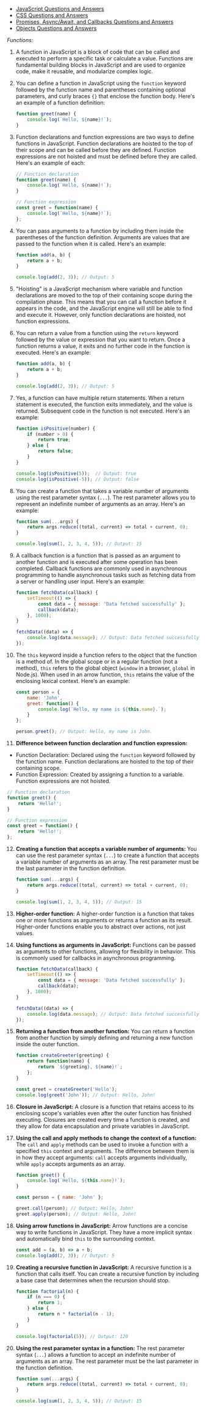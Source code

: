 

- [JavaScript Questions and Answers](https://github.com/sushil-sagar/WEB-DEVELOPEMENT/blob/main/JAVASCRIPT.md)
- [CSS Questions and Answers](https://github.com/sushil-sagar/WEB-DEVELOPEMENT/blob/main/CSS.md)
- [Promises, Async/Await, and Callbacks Questions and Answers](https://github.com/sushil-sagar/WEB-DEVELOPEMENT/blob/main/ASYNC.md)
- [Objects Questions and Answers](https://github.com/sushil-sagar/WEB-DEVELOPEMENT/blob/main/OBJECTS.md)

*Functions:*

1. A function in JavaScript is a block of code that can be called and executed to perform a specific task or calculate a value. Functions are fundamental building blocks in JavaScript and are used to organize code, make it reusable, and modularize complex logic.

2. You can define a function in JavaScript using the `function` keyword followed by the function name and parentheses containing optional parameters, and curly braces `{}` that enclose the function body. Here's an example of a function definition:

   ```javascript
   function greet(name) {
       console.log(`Hello, ${name}!`);
   }
   ```

3. Function declarations and function expressions are two ways to define functions in JavaScript. Function declarations are hoisted to the top of their scope and can be called before they are defined. Function expressions are not hoisted and must be defined before they are called. Here's an example of each:

   ```javascript
   // Function declaration
   function greet(name) {
       console.log(`Hello, ${name}!`);
   }

   // Function expression
   const greet = function(name) {
       console.log(`Hello, ${name}!`);
   };
   ```

4. You can pass arguments to a function by including them inside the parentheses of the function definition. Arguments are values that are passed to the function when it is called. Here's an example:

   ```javascript
   function add(a, b) {
       return a + b;
   }

   console.log(add(2, 3)); // Output: 5
   ```

5. "Hoisting" is a JavaScript mechanism where variable and function declarations are moved to the top of their containing scope during the compilation phase. This means that you can call a function before it appears in the code, and the JavaScript engine will still be able to find and execute it. However, only function declarations are hoisted, not function expressions.

6. You can return a value from a function using the `return` keyword followed by the value or expression that you want to return. Once a function returns a value, it exits and no further code in the function is executed. Here's an example:

   ```javascript
   function add(a, b) {
       return a + b;
   }

   console.log(add(2, 3)); // Output: 5
   ```

7. Yes, a function can have multiple return statements. When a return statement is executed, the function exits immediately, and the value is returned. Subsequent code in the function is not executed. Here's an example:

   ```javascript
   function isPositive(number) {
       if (number > 0) {
           return true;
       } else {
           return false;
       }
   }

   console.log(isPositive(5));  // Output: true
   console.log(isPositive(-5)); // Output: false
   ```

8. You can create a function that takes a variable number of arguments using the rest parameter syntax (`...`). The rest parameter allows you to represent an indefinite number of arguments as an array. Here's an example:

   ```javascript
   function sum(...args) {
       return args.reduce((total, current) => total + current, 0);
   }

   console.log(sum(1, 2, 3, 4, 5)); // Output: 15
   ```

9. A callback function is a function that is passed as an argument to another function and is executed after some operation has been completed. Callback functions are commonly used in asynchronous programming to handle asynchronous tasks such as fetching data from a server or handling user input. Here's an example:

   ```javascript
   function fetchData(callback) {
       setTimeout(() => {
           const data = { message: 'Data fetched successfully' };
           callback(data);
       }, 1000);
   }

   fetchData((data) => {
       console.log(data.message); // Output: Data fetched successfully
   });
   ```

10. The `this` keyword inside a function refers to the object that the function is a method of. In the global scope or in a regular function (not a method), `this` refers to the global object (`window` in a browser, `global` in Node.js). When used in an arrow function, `this` retains the value of the enclosing lexical context. Here's an example:

    ```javascript
    const person = {
        name: 'John',
        greet: function() {
            console.log(`Hello, my name is ${this.name}.`);
        }
    };

    person.greet(); // Output: Hello, my name is John.
    ```


11. **Difference between function declaration and function expression:**
   - Function Declaration: Declared using the `function` keyword followed by the function name. Function declarations are hoisted to the top of their containing scope.
   - Function Expression: Created by assigning a function to a variable. Function expressions are not hoisted.

   ```javascript
   // Function declaration
   function greet() {
       return 'Hello!';
   }

   // Function expression
   const greet = function() {
       return 'Hello!';
   };
   ```

12. **Creating a function that accepts a variable number of arguments:**
    You can use the rest parameter syntax (`...`) to create a function that accepts a variable number of arguments as an array. The rest parameter must be the last parameter in the function definition.

    ```javascript
    function sum(...args) {
        return args.reduce((total, current) => total + current, 0);
    }

    console.log(sum(1, 2, 3, 4, 5)); // Output: 15
    ```

13. **Higher-order function:**
    A higher-order function is a function that takes one or more functions as arguments or returns a function as its result. Higher-order functions enable you to abstract over actions, not just values.

14. **Using functions as arguments in JavaScript:**
    Functions can be passed as arguments to other functions, allowing for flexibility in behavior. This is commonly used for callbacks in asynchronous programming.

    ```javascript
    function fetchData(callback) {
        setTimeout(() => {
            const data = { message: 'Data fetched successfully' };
            callback(data);
        }, 1000);
    }

    fetchData((data) => {
        console.log(data.message); // Output: Data fetched successfully
    });
    ```

15. **Returning a function from another function:**
    You can return a function from another function by simply defining and returning a new function inside the outer function.

    ```javascript
    function createGreeter(greeting) {
        return function(name) {
            return `${greeting}, ${name}!`;
        };
    }

    const greet = createGreeter('Hello');
    console.log(greet('John')); // Output: Hello, John!
    ```

16. **Closure in JavaScript:**
    A closure is a function that retains access to its enclosing scope's variables even after the outer function has finished executing. Closures are created every time a function is created, and they allow for data encapsulation and private variables in JavaScript.

17. **Using the call and apply methods to change the context of a function:**
    The `call` and `apply` methods can be used to invoke a function with a specified `this` context and arguments. The difference between them is in how they accept arguments: `call` accepts arguments individually, while `apply` accepts arguments as an array.

    ```javascript
    function greet() {
        console.log(`Hello, ${this.name}!`);
    }

    const person = { name: 'John' };

    greet.call(person); // Output: Hello, John!
    greet.apply(person); // Output: Hello, John!
    ```

18. **Using arrow functions in JavaScript:**
    Arrow functions are a concise way to write functions in JavaScript. They have a more implicit syntax and automatically bind `this` to the surrounding context.

    ```javascript
    const add = (a, b) => a + b;
    console.log(add(2, 3)); // Output: 5
    ```

19. **Creating a recursive function in JavaScript:**
    A recursive function is a function that calls itself. You can create a recursive function by including a base case that determines when the recursion should stop.

    ```javascript
    function factorial(n) {
        if (n === 0) {
            return 1;
        } else {
            return n * factorial(n - 1);
        }
    }

    console.log(factorial(5)); // Output: 120
    ```

20. **Using the rest parameter syntax in a function:**
    The rest parameter syntax (`...`) allows a function to accept an indefinite number of arguments as an array. The rest parameter must be the last parameter in the function definition.

    ```javascript
    function sum(...args) {
        return args.reduce((total, current) => total + current, 0);
    }

    console.log(sum(1, 2, 3, 4, 5)); // Output: 15
    ```


